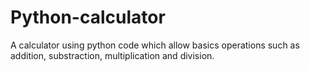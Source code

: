# Python-calculator

A calculator using python code which allow basics operations such as addition, substraction, multiplication and division.
